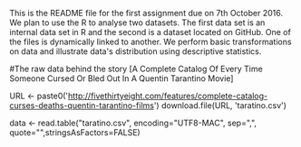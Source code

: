 This is the README file for the first assignment due on 7th October 2016.
We plan to use the R to analyse two datasets. The first data set is an internal data set in R and the second is a dataset located on GitHub. 
One of the files is dynamically linked to another. 
We perform basic transformations on data and illustrate data's distribution using descriptive statistics.



#The raw data behind the story [A Complete Catalog Of Every Time Someone Cursed Or Bled Out In A Quentin Tarantino Movie]

URL <- paste0('http://fivethirtyeight.com/features/complete-catalog-curses-deaths-quentin-tarantino-films')
download.file(URL, 'taratino.csv')

data <- read.table("taratino.csv", encoding="UTF8-MAC", sep=",", quote="",stringsAsFactors=FALSE)



